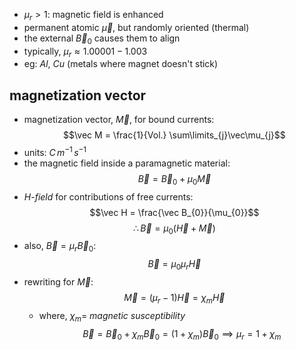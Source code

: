 - $\mu_{r}>1:$ magnetic field is enhanced
- permanent atomic $\vec\mu$, but randomly oriented (thermal)
- the external $\vec B_{0}$ causes them to align
- typically, $\mu_{r}\approx 1.00001-1.003$
- eg: $Al$, $Cu$ (metals where magnet doesn't stick)
## magnetization vector
- magnetization vector, $\vec M$, for bound currents: $$\vec M = \frac{1}{Vol.} \sum\limits_{j}\vec\mu_{j}$$
- units: $C\,m^{-1}\,s^{-1}$
- the magnetic field inside a paramagnetic material: $$\vec B = \vec B_{0}+ \mu_{0}\vec M$$
- *H-field* for contributions of free currents: $$\vec H = \frac{\vec B_{0}}{\mu_{0}}$$
$$\therefore \vec B = \mu_{0}(\vec H + \vec M)$$
- also, $\vec B = \mu_{r}\vec B_{0}:$ $$\vec B = \mu_{0}\mu_{r}\vec H$$
- rewriting for $\vec M:$ $$\vec M = (\mu_{r}-1)\vec H = \chi_{m}\vec H$$
	- where, $\chi_{m}=$ *magnetic susceptibility*
$$\vec B = \vec B_{0}+ \chi_{m}\vec B_{0} = (1+\chi_{m})\vec B_{0}\implies \mu_{r}= 1+\chi_{m}$$